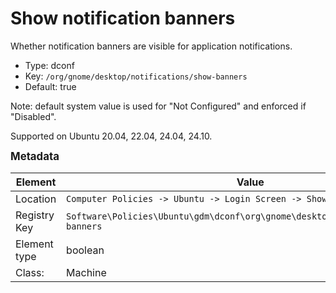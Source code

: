 # Show notification banners

Whether notification banners are visible for application notifications.

- Type: dconf
- Key: `/org/gnome/desktop/notifications/show-banners`
- Default: true

Note: default system value is used for "Not Configured" and enforced if "Disabled".

Supported on Ubuntu 20.04, 22.04, 24.04, 24.10.



<span style="font-size: larger;">**Metadata**</span>

| Element      | Value            |
| ---          | ---              |
| Location     | `Computer Policies -> Ubuntu -> Login Screen -> Show notification banners`    |
| Registry Key | `Software\Policies\Ubuntu\gdm\dconf\org\gnome\desktop\notifications\show-banners`         |
| Element type | boolean |
| Class:       | Machine       |
